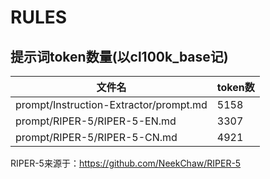 # RULES

## 提示词token数量(以cl100k_base记)

| 文件名 | token数 |
| --- | --- |
| prompt/Instruction-Extractor/prompt.md | 5158 |
| prompt/RIPER-5/RIPER-5-EN.md | 3307 |
| prompt/RIPER-5/RIPER-5-CN.md | 4921 |

RIPER-5来源于：https://github.com/NeekChaw/RIPER-5


